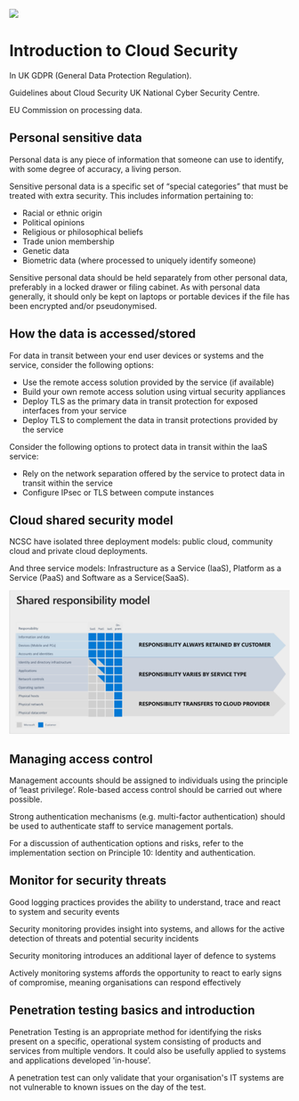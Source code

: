 ![](/1-Introduction/Images/Basics-of-Cloud-Security.png)

# Introduction to Cloud Security

In UK GDPR (General Data Protection Regulation).

Guidelines about Cloud Security UK National Cyber Security Centre.

EU Commission on processing data.

## Personal sensitive data

Personal data is any piece of information that someone can use to identify, with some degree of accuracy, a living person.

Sensitive personal data is a specific set of “special categories” that must be treated with extra security. This includes information pertaining to:

- Racial or ethnic origin
- Political opinions
- Religious or philosophical beliefs
- Trade union membership
- Genetic data
- Biometric data (where processed to uniquely identify someone)

Sensitive personal data should be held separately from other personal data, preferably in a locked drawer or filing cabinet. As with personal data generally, it should only be kept on laptops or portable devices if the file has been encrypted and/or pseudonymised.

## How the data is accessed/stored

For data in transit between your end user devices or systems and the service, consider the following options:

- Use the remote access solution provided by the service (if available)
- Build your own remote access solution using virtual security appliances
- Deploy TLS as the primary data in transit protection for exposed interfaces from your service
- Deploy TLS to complement the data in transit protections provided by the service

Consider the following options to protect data in transit within the IaaS service:

- Rely on the network separation offered by the service to protect data in transit within the service
- Configure IPsec or TLS between compute instances

## Cloud shared security model

NCSC have isolated three deployment models: public cloud, community cloud and private cloud deployments.

And three service models: Infrastructure as a Service (IaaS), Platform as a Service (PaaS) and Software as a Service(SaaS).

![](shared-reponsiblity-model.png)


## Managing access control

Management accounts should be assigned to individuals using the principle of ‘least privilege’. Role-based access control should be carried out where possible.

Strong authentication mechanisms (e.g. multi-factor authentication) should be used to authenticate staff to service management portals.

For a discussion of authentication options and risks, refer to the implementation section on Principle 10: Identity and authentication.

## Monitor for security threats

Good logging practices provides the ability to understand, trace and react to system and security events

Security monitoring provides insight into systems, and allows for the active detection of threats and potential security incidents

Security monitoring introduces an additional layer of defence to systems

Actively monitoring systems affords the opportunity to react to early signs of compromise, meaning organisations can respond effectively

## Penetration testing basics and introduction

Penetration Testing is an appropriate method for identifying the risks present on a specific, operational system consisting of products and services from multiple vendors. It could also be usefully applied to systems and applications developed 'in-house’.

A penetration test can only validate that your organisation's IT systems are not vulnerable to known issues on the day of the test.
